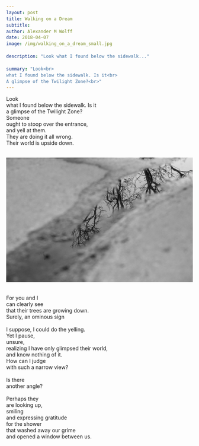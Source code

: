 ```yaml
---
layout: post
title: Walking on a Dream
subtitle:
author: Alexander M Wolff
date: 2018-04-07
image: /img/walking_on_a_dream_small.jpg

description: "Look what I found below the sidewalk..."

summary: "Look<br>
what I found below the sidewalk. Is it<br>
A glimpse of the Twilight Zone?<br>"
---
```


<p class="narrow-lead">
Look<br>
what I found below the sidewalk. Is it<br>
a glimpse of the Twilight Zone?<br>
Someone<br>
ought to stoop over the entrance,<br>
and yell at them.<br>
They are doing it all wrong.<br>
Their world is upside down.<br>
</p>

<br>
<div class="top-center-block">
<img class="image" src="/img/walking_on_a_dream.jpg" alt="Walking on a Dream - a tree viewed through a reflection off a puddle on the sidewalk.">
</div>

<br>
<p class="narrow-lead">
For you and I<br>
can clearly see<br>
that their trees are growing down.<br>
Surely, an ominous sign<br>
<br>
I suppose, I could do the yelling.<br>
Yet I pause,<br>
unsure,<br>
realizing I have only glimpsed their world,<br>
and know nothing of it.<br>
How can I judge<br>
with such a narrow view?<br>
<br>
Is there<br>
another angle?<br>
<br>
Perhaps they<br>
are looking up,<br>
smiling<br>
and expressing gratitude<br>
for the shower<br>
that washed away our grime<br>
and opened a window between us.<br>
</p>





